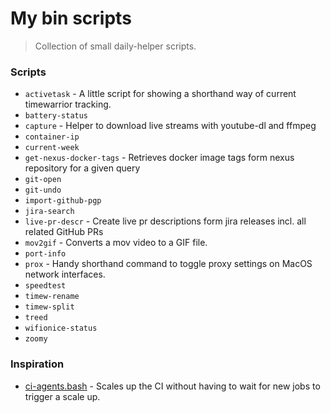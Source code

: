 # My bin scripts
> Collection of small daily-helper scripts.

### Scripts

- `activetask` - A little script for showing a shorthand way of current timewarrior tracking.
- `battery-status`
- `capture` - Helper to download live streams with youtube-dl and ffmpeg
- `container-ip`
- `current-week`
- `get-nexus-docker-tags` - Retrieves docker image tags form nexus repository for a given query
- `git-open`
- `git-undo`
- `import-github-pgp`
- `jira-search`
- `live-pr-descr` - Create live pr descriptions form jira releases incl. all related GitHub PRs
- `mov2gif` - Converts a mov video to a GIF file. 
- `port-info`
- `prox` - Handy shorthand command to toggle proxy settings on MacOS network interfaces.  
- `speedtest`
- `timew-rename`
- `timew-split`
- `treed`
- `wifionice-status`
- `zoomy`

### Inspiration
- [ci-agents.bash](https://github.com/toolmantim/dotfiles/blob/master/bash/ci-agents.bash) - Scales up the CI
without having to wait for new jobs to trigger a scale up.
